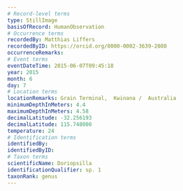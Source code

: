 ```yaml
---
# Record-level terms
type: StillImage
basisOfRecord: HumanObservation
# Occurrence terms
recordedBy: Matthias Liffers
recordedByID: https://orcid.org/0000-0002-3639-2080
occurrenceRemarks: 
# Event terms
eventDateTime: 2015-06-07T09:45:18
year: 2015
month: 6
day: 7
# Location terms
locationRemarks: Grain Terminal,  Kwinana /  Australia
minimumDepthInMeters: 4.4
maximumDepthInMeters: 4.58
decimalLatitude: -32.256193
decimalLatitude: 115.748000
temperature: 24
# Identification terms
identifiedBy: 
identifiedByID: 
# Taxon terms
scientificName: Doriopsilla
identificationQualifier: sp. 1
taxonRank: genus
---
```

